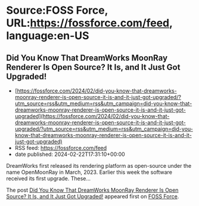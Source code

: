 # Source:FOSS Force, URL:https://fossforce.com/feed, language:en-US

## Did You Know That DreamWorks MoonRay Renderer Is Open Source? It Is, and It Just Got Upgraded!
 - [https://fossforce.com/2024/02/did-you-know-that-dreamworks-moonray-renderer-is-open-source-it-is-and-it-just-got-upgraded/?utm_source=rss&utm_medium=rss&utm_campaign=did-you-know-that-dreamworks-moonray-renderer-is-open-source-it-is-and-it-just-got-upgraded](https://fossforce.com/2024/02/did-you-know-that-dreamworks-moonray-renderer-is-open-source-it-is-and-it-just-got-upgraded/?utm_source=rss&utm_medium=rss&utm_campaign=did-you-know-that-dreamworks-moonray-renderer-is-open-source-it-is-and-it-just-got-upgraded)
 - RSS feed: https://fossforce.com/feed
 - date published: 2024-02-22T17:31:10+00:00

<p>DreamWorks first released its rendering platform as open-source under the name OpenMoonRay in March, 2023. Earlier this week the software received its first upgrade. These&#8230;</p>
<p>The post <a href="https://fossforce.com/2024/02/did-you-know-that-dreamworks-moonray-renderer-is-open-source-it-is-and-it-just-got-upgraded/">Did You Know That DreamWorks MoonRay Renderer Is Open Source? It Is, and It Just Got Upgraded!</a> appeared first on <a href="https://fossforce.com">FOSS Force</a>.</p>

